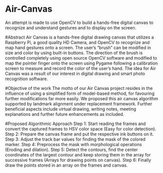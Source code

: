 # Air-Canvas
An attempt is made to use OpenCV to build a hands-free digital canvas to recognize and understand gestures and to display on the screen.

#Abstract
Air Canvas is a hands-free digital drawing canvas that utilizes a Raspberry Pi, a good quality HD Camera, and OpenCV to recognize and map hand gestures onto a screen. The user’s “brush” can be modified in size and color by using built-in buttons. The direction of the brush is controlled completely using open source OpenCV software and modified to map the pointer finger onto the screen using Pygame following a calibration screen to measure and record the color of the user’s hand. The idea for Air Canvas was a result of our interest in digital drawing and smart photo recognition software.

#Objective of the work
The motto of our Air Canvas project resides in the influence of using a simplified form of model-based method, for favouring further modifications far more easily. We proposed this air canvas algorithm supported by landmark alignment under replacement framework. Further beneficial aspects include virtual drawing, writing notes, meeting explanations and further future enhancements as included.

#Proposed Algorithmic Approach
Step 1: Start reading the frames and convert the captured frames to HSV color space (Easy for color detection).
Step 2: Prepare the canvas frame and put the respective ink buttons on it.
Step 3: Adjust the track bar values for finding the mask of the colored marker.
Step 4: Preprocess the mask with morphological operations (Eroding and dilation).
Step 5: Detect the contours, find the center coordinates of the largest contour and keep storing them in the array for successive frames (Arrays for drawing points on canvas).
Step 6: Finally draw the points stored in an array on the frames and canvas.

